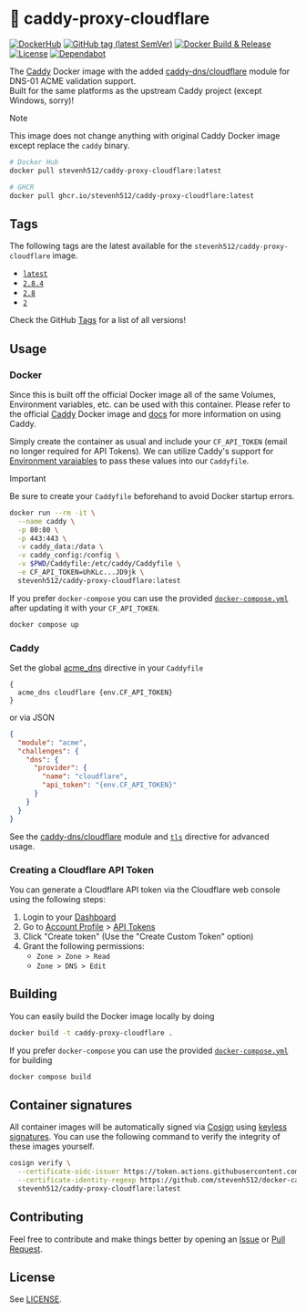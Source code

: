 # 🐳 caddy-proxy-cloudflare

[![DockerHub](https://img.shields.io/badge/DockerHub-stevenh512%2Fcaddy--cloudflare-blue?style=flat)](https://hub.docker.com/r/stevenh512/caddy-proxy-cloudflare)
[![GitHub tag (latest SemVer)](https://img.shields.io/github/v/tag/stevenh512/docker-caddy-proxy-cloudflare?label=Latest%20Version)](https://github.com/stevenh512/docker-caddy-proxy-cloudflare/tags)
[![Docker Build & Release](https://github.com/stevenh512/docker-caddy-proxy-cloudflare/actions/workflows/docker.yml/badge.svg)](https://github.com/stevenh512/docker-caddy-proxy-cloudflare/actions/workflows/docker.yml)
[![License](https://img.shields.io/github/license/stevenh512/docker-caddy-proxy-cloudflare)](https://github.com/stevenh512/docker-caddy-proxy-cloudflare/blob/main/LICENSE)
[![Dependabot](https://img.shields.io/badge/Dependabot-0366d6?style=flat&logo=dependabot&logoColor=white)](.github/dependabot.yml)

The [Caddy](https://hub.docker.com/_/caddy) Docker image with the added
[caddy-dns/cloudflare](https://github.com/caddy-dns/cloudflare) module for
DNS-01 ACME validation support.  
Built for the same platforms as the upstream Caddy project (except Windows, sorry)!

> [!NOTE]
> This image does not change anything with original Caddy Docker image except
> replace the `caddy` binary.

```sh
# Docker Hub
docker pull stevenh512/caddy-proxy-cloudflare:latest

# GHCR
docker pull ghcr.io/stevenh512/caddy-proxy-cloudflare:latest
```

## Tags

The following tags are the latest available for the
`stevenh512/caddy-proxy-cloudflare` image.

<!--START-TAGS-->

- [`latest`](https://github.com/stevenh512/docker-caddy-proxy-cloudflare/tree/v2.8.4)
- [`2.8.4`](https://github.com/stevenh512/docker-caddy-proxy-cloudflare/tree/v2.8.4)
- [`2.8`](https://github.com/stevenh512/docker-caddy-proxy-cloudflare/tree/v2.8)
- [`2`](https://github.com/stevenh512/docker-caddy-proxy-cloudflare/tree/v2)
<!--END-TAGS-->

Check the GitHub
[Tags](https://github.com/stevenh512/docker-caddy-proxy-cloudflare/tags)
for a list of all versions!

## Usage

### Docker

Since this is built off the official Docker image all of the same Volumes,
Environment variables, etc. can be used with this container. Please refer to the
official [Caddy](https://hub.docker.com/_/caddy) Docker image and
[docs](https://caddyserver.com/docs/) for more information on using Caddy.

Simply create the container as usual and include your `CF_API_TOKEN` (email no
longer required for API Tokens). We can utilize Caddy's support for
[Environment varaiables](https://caddyserver.com/docs/caddyfile/concepts#environment-variables)
to pass these values into our `Caddyfile`.

> [!IMPORTANT]
> Be sure to create your `Caddyfile` beforehand to avoid Docker startup errors.

```sh
docker run --rm -it \
  --name caddy \
  -p 80:80 \
  -p 443:443 \
  -v caddy_data:/data \
  -v caddy_config:/config \
  -v $PWD/Caddyfile:/etc/caddy/Caddyfile \
  -e CF_API_TOKEN=UhKLc...JD9jk \
  stevenh512/caddy-proxy-cloudflare:latest
```

If you prefer `docker-compose` you can use the provided
[`docker-compose.yml`](docker-compose.yml) after updating it with your
`CF_API_TOKEN`.

```sh
docker compose up
```

### Caddy

Set the global
[acme_dns](https://caddyserver.com/docs/caddyfile/options#acme-dns) directive
in your `Caddyfile`

```Caddyfile
{
  acme_dns cloudflare {env.CF_API_TOKEN}
}
```

or via JSON

```json
{
  "module": "acme",
  "challenges": {
    "dns": {
      "provider": {
        "name": "cloudflare",
        "api_token": "{env.CF_API_TOKEN}"
      }
    }
  }
}
```

See the [caddy-dns/cloudflare](https://github.com/caddy-dns/cloudflare) module
and [`tls`](https://caddyserver.com/docs/caddyfile/directives/tls#tls) directive
for advanced usage.

### Creating a Cloudflare API Token

You can generate a Cloudflare API token via the Cloudflare web console using the following steps:

1. Login to your [Dashboard](https://dash.cloudflare.com/)
2. Go to [Account Profile](https://dash.cloudflare.com/profile) > [API Tokens](https://dash.cloudflare.com/profile/api-tokens)
3. Click "Create token" (Use the "Create Custom Token" option)
4. Grant the following permissions:
   - `Zone > Zone > Read`
   - `Zone > DNS > Edit`

## Building

You can easily build the Docker image locally by doing

```sh
docker build -t caddy-proxy-cloudflare .
```

If you prefer `docker-compose` you can use the provided
[`docker-compose.yml`](docker-compose.yml) for building

```sh
docker compose build
```

## Container signatures

All container images will be automatically signed via
[Cosign](https://docs.sigstore.dev/cosign/overview/) using
[keyless signatures](https://docs.sigstore.dev/cosign/keyless/). You can use the
following command to verify the integrity of these images yourself.

```sh
cosign verify \
  --certificate-oidc-issuer https://token.actions.githubusercontent.com \
  --certificate-identity-regexp https://github.com/stevenh512/docker-caddy-proxy-cloudflare/.github/workflows/ \
  stevenh512/caddy-proxy-cloudflare:latest
```

## Contributing

Feel free to contribute and make things better by opening an
[Issue](https://github.com/stevenh512/docker-caddy-proxy-cloudflare/issues) or
[Pull Request](https://github.com/stevenh512/docker-caddy-proxy-cloudflare/pulls).

## License

See [LICENSE](https://github.com/stevenh512/docker-caddy-proxy-cloudflare/blob/main/LICENSE).
